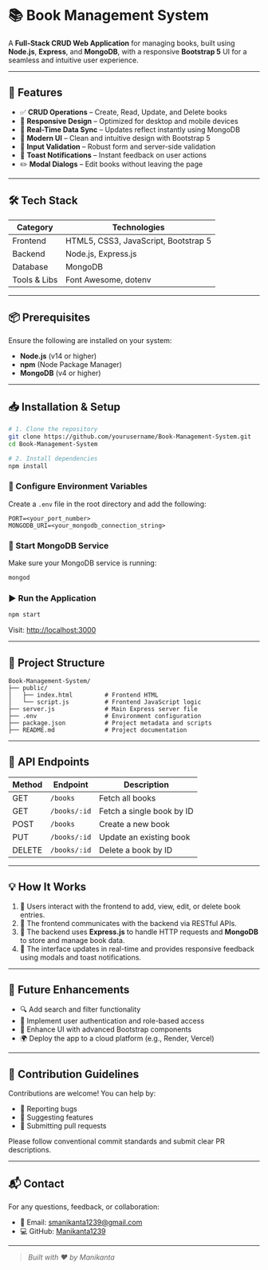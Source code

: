 # 📚 Book Management System

A **Full-Stack CRUD Web Application** for managing books, built using **Node.js**, **Express**, and **MongoDB**, with a responsive **Bootstrap 5** UI for a seamless and intuitive user experience.

---

## 🚀 Features

- ✅ **CRUD Operations** – Create, Read, Update, and Delete books  
- 📱 **Responsive Design** – Optimized for desktop and mobile devices  
- 🔄 **Real-Time Data Sync** – Updates reflect instantly using MongoDB  
- 🎨 **Modern UI** – Clean and intuitive design with Bootstrap 5  
- 🔐 **Input Validation** – Robust form and server-side validation  
- 🔔 **Toast Notifications** – Instant feedback on user actions  
- ✏️ **Modal Dialogs** – Edit books without leaving the page  

---

## 🛠️ Tech Stack

| Category     | Technologies                           |
|--------------|----------------------------------------|
| Frontend     | HTML5, CSS3, JavaScript, Bootstrap 5   |
| Backend      | Node.js, Express.js                    |
| Database     | MongoDB                                |
| Tools & Libs | Font Awesome, dotenv                   |

---

## 📦 Prerequisites

Ensure the following are installed on your system:

- **Node.js** (v14 or higher)
- **npm** (Node Package Manager)
- **MongoDB** (v4 or higher)

---

## 📥 Installation & Setup

```bash
# 1. Clone the repository
git clone https://github.com/yourusername/Book-Management-System.git
cd Book-Management-System

# 2. Install dependencies
npm install
```

### 🔐 Configure Environment Variables

Create a `.env` file in the root directory and add the following:

```env
PORT=<your_port_number>
MONGODB_URI=<your_mongodb_connection_string>
```

### 🧠 Start MongoDB Service

Make sure your MongoDB service is running:

```bash
mongod
```

### ▶️ Run the Application

```bash
npm start
```

Visit: [http://localhost:3000](http://localhost:3000)

---

## 📂 Project Structure

```
Book-Management-System/
├── public/
│   ├── index.html         # Frontend HTML
│   └── script.js          # Frontend JavaScript logic
├── server.js              # Main Express server file
├── .env                   # Environment configuration
├── package.json           # Project metadata and scripts
├── README.md              # Project documentation
```

---

## 📡 API Endpoints

| Method | Endpoint      | Description              |
|--------|---------------|--------------------------|
| GET    | `/books`      | Fetch all books          |
| GET    | `/books/:id`  | Fetch a single book by ID|
| POST   | `/books`      | Create a new book        |
| PUT    | `/books/:id`  | Update an existing book  |
| DELETE | `/books/:id`  | Delete a book by ID      |

---

## 💡 How It Works

1. 📘 Users interact with the frontend to add, view, edit, or delete book entries.
2. 🔁 The frontend communicates with the backend via RESTful APIs.
3. 📃 The backend uses **Express.js** to handle HTTP requests and **MongoDB** to store and manage book data.
4. 🧹 The interface updates in real-time and provides responsive feedback using modals and toast notifications.

---

## 🌱 Future Enhancements

- 🔍 Add search and filter functionality  
- 🔐 Implement user authentication and role-based access  
- 🎨 Enhance UI with advanced Bootstrap components  
- 🌍 Deploy the app to a cloud platform (e.g., Render, Vercel)

---

## 🤝 Contribution Guidelines

Contributions are welcome! You can help by:

- 🐛 Reporting bugs  
- 🌟 Suggesting features  
- 📄 Submitting pull requests  

Please follow conventional commit standards and submit clear PR descriptions.

---

## 📬 Contact

For any questions, feedback, or collaboration:

- 📧 Email: [smanikanta1239@gmail.com](mailto:smanikanta1239@gmail.com)  
- 💻 GitHub: [Manikanta1239](https://github.com/Manikanta1239)

---

> *Built with ❤️ by Manikanta*

